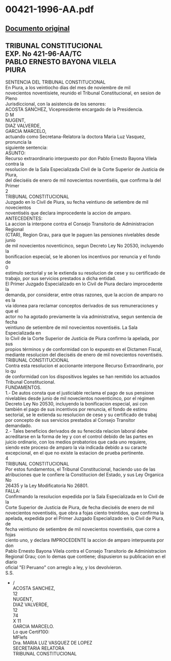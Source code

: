 
00421-1996-AA.pdf
=================
  
[Documento original](https://tc.gob.pe/jurisprudencia/1998/00421-1996-AA.pdf)  
---  
TRIBUNAL CONSTITUCIONAL  
EXP. No 421-96-AA/TC  
PABLO ERNESTO BAYONA VILELA  
PIURA  
-  
SENTENCIA DEL TRIBUNAL CONSTITUCIONAL  
En Piura, a los veintiocho dias del mes de noviembre de mil  
novecientos noventisiete, reunido el Tribunal Constitucional, en sesion de Pleno  
Jurisdiccional, con la asistencia de los senores:  
ACOSTA SANCHEZ, Vicepresidente encargado de la Presidencia.  
D M  
NUGENT,  
DIAZ VALVERDE,  
GARCIA MARCELO,  
actuando como Secretana-Relatora la doctora Maria Luz Vasquez, pronuncia la  
siguiente sentencia:  
ASUNTO:  
Recurso extraordinario interpuesto por don Pablo Ernesto Bayona Vilela contra la  
resolucion de la Sala Especializada Civil de la Corte Superior de Justicia de Piura,  
del dieciséis de enero de mil novecientos noventiséis, que confirma la del Primer  
2  
TRIBUNAL CONSTITUCIONAL  
Juzgado en lo Civil de Piura, su fecha veintiuno de setiembre de mil novecientos  
noventiséis que declara improcedente la accion de amparo.  
ANTECEDENTES:  
La accion la interpone contra el Consejo Transitorio de Administracion Regional  
(CTAR), Region Grau, para que le paguen las pensiones nivelables desde junio  
de mil novecientos noventicinco, segun Decreto Ley No 20530, incluyendo la  
bonificacion especial, se le abonen los incentivos por renuncia y el fondo de  
0  
estimulo sectorial y se le extienda su resolucion de cese y su certificado de  
trabajo, por sus servicios prestados a dicha entidad.  
El Primer Juzgado Especializado en lo Civil de Piura declaro improcedente la  
demanda, por considerar, entre otras razones, que la accion de amparo no es la  
via idonea para reclamar conceptos derivados de sus remuneraciones y que el  
actor no ha agotado previamente la via administrativa, segun sentencia de fecha  
veintiuno de setiembre de mil novecientos noventiséis. La Sala Especializada en  
lo Civil de la Corte Superior de Justicia de Piura confirmo la apelada, por sus  
propios términos y de conformidad con lo expuesto en el Dictamen Fiscal,  
mediante resolucion del dieciséis de enero de mil novecientos noventiséis.  
TRIBUNAL CONSTITUCIONAL  
Contra esta resolucion el accionante interpone Recurso Extraordinario, por lo qu  
de conformidad con los dispositivos legales se han remitido los actuados  
Tribunal Constitucional.  
FUNDAMENTOS.  
1.- De autos consta que el justiciable reclama el pago de sus pensione  
nivelables desde junio de mil novecientos noventicinco, por el régimen  
Decreto Ley No 20530, incluyendo la bonificacion especial, asi con  
también el pago de sus incentivos por renuncia, el fondo de estimu  
sectorial, se le extienda su resolucion de cese y su certificado de trabaj  
por concepto de sus servicios prestados al Consejo Transitor  
demandado.  
2.- Tales beneficios derivados de su fenecida relacion laboral debe  
acreditarse en la forma de ley y con el control debido de las partes en  
juicio ordinario, con los medios probatorios que cada uno requiere,  
siendo este proceso de amparo la via indicada debido a su caracte  
excepcional, en el que no existe la estacion de prueba pertinente.  
4  
TRIBUNAL CONSTITUCIONAL  
Por estos fundamentos, el Tribunal Constitucional, haciendo uso de las  
atribuciones que le confiere la Constitucion del Estado, y sus Ley Organica No  
26435 y la Ley Modificatoria No 26801.  
FALLA:  
Confirmando la resolucion expedida por la Sala Especializada en lo Civil de la  
Corte Superior de Justicia de Piura, de fecha dieciséis de enero de mil  
novecientos noventiséis, que obra a fojas ciento treintidos, que confirma la  
apelada, expedida por el Primer Juzgado Especializado en lo Civil de Piura, de  
fecha veintiuno de setiembre de mil novecientos noventiséis, que corre a fojas  
ciento uno, y declara IMPROCEDENTE la accion de amparo interpuesta por don  
Pablo Ernesto Bayona Vilela contra el Consejo Transitorio de Administracion  
Regional Grau; con lo demas que contiene; dispusieron su publicacion en el diario  
oficial "El Peruano" con arreglo a ley, y los devolvieron.  
S.S.  
- /  
ACOSTA SANCHEZ,  
12  
NUGENT,  
DIAZ VALVERDE,  
12  
74  
X 11  
GARCIA MARCELO.  
Lo que Certif100:  
MFlefs  
Dra. MARIA LUZ VASQUEZ DE LOPEZ  
SECRETARIA RELATORA  
TRIBUNAL CONSTITUCIONAL